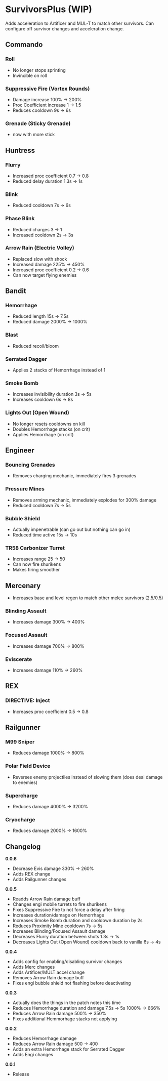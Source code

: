 # SurvivorsPlus (WIP)

Adds acceleration to Artificer and MUL-T to match other survivors. Can configure off survivor changes and acceleration change.

## Commando

### Roll

- No longer stops sprinting
- Invincible on roll

### Suppressive Fire (Vortex Rounds)

- Damage increase 100% -> 200%
- Proc Coefficient increase 1 -> 1.5
- Reduces cooldown 9s -> 6s

### Grenade (Sticky Grenade)

- now with more stick

## Huntress

### Flurry

- Increased proc coefficient 0.7 -> 0.8
- Reduced delay duration 1.3s -> 1s

### Blink

- Reduced cooldown 7s -> 6s

### Phase Blink

- Reduced charges 3 -> 1
- Increased cooldown 2s -> 3s

### Arrow Rain (Electric Volley)

- Replaced slow with shock
- Increased damage 225% -> 450%
- Increased proc coefficient 0.2 -> 0.6
- Can now target flying enemies

## Bandit

### Hemorrhage

- Reduced length 15s -> 7.5s
- Reduced damage 2000% -> 1000%

### Blast

- Reduced recoil/bloom

### Serrated Dagger

- Applies 2 stacks of Hemorrhage instead of 1

### Smoke Bomb

- Increases invisibility duration 3s -> 5s
- Increases cooldown 6s -> 8s

### Lights Out (Open Wound)

- No longer resets cooldowns on kill
- Doubles Hemorrhage stacks (on crit)
- Applies Hemorrhage (on crit)

## Engineer

### Bouncing Grenades

- Removes charging mechanic, immediately fires 3 grenades

### Pressure Mines

- Removes arming mechanic, immediately explodes for 300% damage
- Reduced cooldown 7s -> 5s

### Bubble Shield

- Actually impenetrable (can go out but nothing can go in)
- Reduced time active 15s -> 10s

### TR58 Carbonizer Turret

- Increases range 25 -> 50
- Can now fire shurikens
- Makes firing smoother

## Mercenary

- Increases base and level regen to match other melee survivors (2.5/0.5)

### Blinding Assault

- Increases damage 300% -> 400%

### Focused Assault

- Increases damage 700% -> 800%

### Eviscerate

- Increases damage 110% -> 260%

## REX

### DIRECTIVE: Inject

- Increases proc coefficient 0.5 -> 0.8

## Railgunner

### M99 Sniper

- Reduces damage 1000% -> 800%

### Polar Field Device

- Reverses enemy projectiles instead of slowing them (does deal damage to enemies)

### Supercharge

- Reduces damage 4000% -> 3200%

### Cryocharge

- Reduces damage 2000% -> 1600%

## Changelog

**0.0.6**

- Decrease Evis damage 330% -> 260%
- Adds REX change
- Adds Railgunner changes

**0.0.5**

- Readds Arrow Rain damage buff
- Changes engi mobile turrets to fire shurikens
- Fixes Suppressive Fire to not force a delay after firing
- Increases duration/damage on Hemorrhage
- Increases Smoke Bomb duration and cooldown duration by 2s
- Reduces Proximity Mine cooldown 7s -> 5s
- Increases Blinding/Focused Assault damage
- Decreases Flurry duration between shots 1.3s -> 1s
- Decreases Lights Out (Open Wound) cooldown back to vanilla 6s -> 4s

**0.0.4**

- Adds config for enabling/disabling survivor changes
- Adds Merc changes
- Adds Artificer/MULT accel change
- Removes Arrow Rain damage buff
- Fixes engi bubble shield not flashing before deactivating

**0.0.3**

- Actually does the things in the patch notes this time
- Reduces Hemorrhage duration and damage 7.5s -> 5s 1000% -> 666%
- Reduces Arrow Rain damage 500% -> 350%
- Fixes additional Hemmorhage stacks not applying

**0.0.2**

- Reduces Hemorrhage damage
- Reduces Arrow Rain damage 500 -> 400
- Adds an extra Hemorrhage stack for Serrated Dagger
- Adds Engi changes

**0.0.1**

- Release
